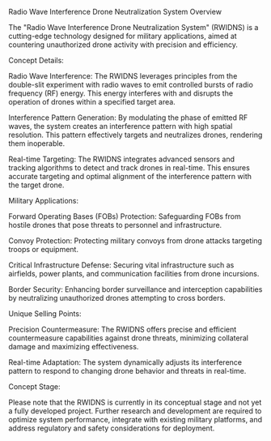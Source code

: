Radio Wave Interference Drone Neutralization System Overview

The "Radio Wave Interference Drone Neutralization System" (RWIDNS) is a cutting-edge technology designed for military applications, aimed at countering unauthorized drone activity with precision and efficiency.

Concept Details:

Radio Wave Interference: The RWIDNS leverages principles from the double-slit experiment with radio waves to emit controlled bursts of radio frequency (RF) energy. This energy interferes with and disrupts the operation of drones within a specified target area.

Interference Pattern Generation: By modulating the phase of emitted RF waves, the system creates an interference pattern with high spatial resolution. This pattern effectively targets and neutralizes drones, rendering them inoperable.

Real-time Targeting: The RWIDNS integrates advanced sensors and tracking algorithms to detect and track drones in real-time. This ensures accurate targeting and optimal alignment of the interference pattern with the target drone.

Military Applications:

Forward Operating Bases (FOBs) Protection: Safeguarding FOBs from hostile drones that pose threats to personnel and infrastructure.

Convoy Protection: Protecting military convoys from drone attacks targeting troops or equipment.

Critical Infrastructure Defense: Securing vital infrastructure such as airfields, power plants, and communication facilities from drone incursions.

Border Security: Enhancing border surveillance and interception capabilities by neutralizing unauthorized drones attempting to cross borders.

Unique Selling Points:

Precision Countermeasure: The RWIDNS offers precise and efficient countermeasure capabilities against drone threats, minimizing collateral damage and maximizing effectiveness.

Real-time Adaptation: The system dynamically adjusts its interference pattern to respond to changing drone behavior and threats in real-time.

Concept Stage:

Please note that the RWIDNS is currently in its conceptual stage and not yet a fully developed project. Further research and development are required to optimize system performance, integrate with existing military platforms, and address regulatory and safety considerations for deployment.

